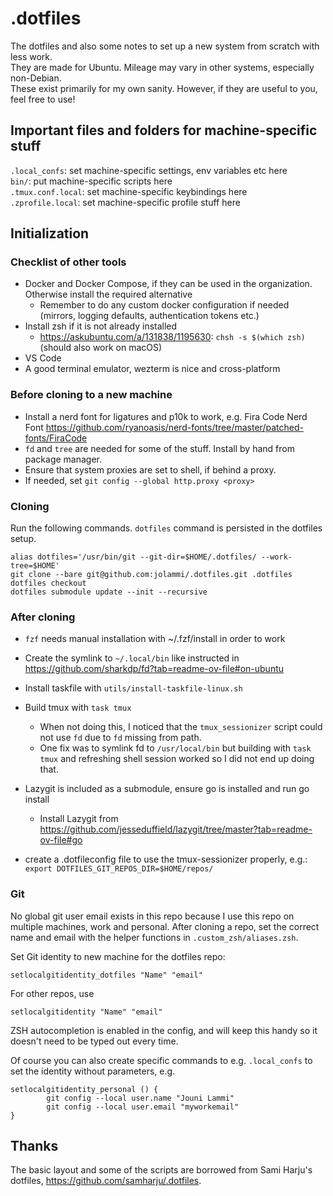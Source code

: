 # .dotfiles
The dotfiles and also some notes to set up a new system from scratch with less work.  
They are made for Ubuntu. Mileage may vary in other systems, especially non-Debian.  
These exist primarily for my own sanity. However, if they are useful to you, feel free to use!  

## Important files and folders for machine-specific stuff
`.local_confs`: set machine-specific settings, env variables etc here  
`bin/`: put machine-specific scripts here  
`.tmux.conf.local`: set machine-specific keybindings here  
`.zprofile.local`: set machine-specific profile stuff here  
  

## Initialization
### Checklist of other tools
- Docker and Docker Compose, if they can be used in the organization. Otherwise install the required alternative  
  - Remember to do any custom docker configuration if needed (mirrors, logging defaults, authentication tokens etc.) 
- Install zsh if it is not already installed
  - https://askubuntu.com/a/131838/1195630: `chsh -s $(which zsh)` (should also work on macOS)  
- VS Code  
- A good terminal emulator, wezterm is nice and cross-platform

### Before cloning to a new machine
- Install a nerd font for ligatures and p10k to work, e.g. Fira Code Nerd Font https://github.com/ryanoasis/nerd-fonts/tree/master/patched-fonts/FiraCode  
- `fd` and `tree` are needed for some of the stuff. Install by hand from package manager.
- Ensure that system proxies are set to shell, if behind a proxy.
- If needed, set `git config --global http.proxy <proxy>`

### Cloning
Run the following commands. `dotfiles` command is persisted in the dotfiles setup.
```
alias dotfiles='/usr/bin/git --git-dir=$HOME/.dotfiles/ --work-tree=$HOME'
git clone --bare git@github.com:jolammi/.dotfiles.git .dotfiles
dotfiles checkout
dotfiles submodule update --init --recursive
```

### After cloning
- `fzf` needs manual installation with ~/.fzf/install in order to work  
- Create the symlink to `~/.local/bin` like instructed in https://github.com/sharkdp/fd?tab=readme-ov-file#on-ubuntu
- Install taskfile with `utils/install-taskfile-linux.sh`
- Build tmux with `task tmux`
  - When not doing this, I noticed that the `tmux_sessionizer` script could not use `fd` due to `fd` missing from path.
  - One fix was to symlink fd to `/usr/local/bin` but building with `task tmux` and refreshing shell session worked so I did not end up doing that.
- Lazygit is included as a submodule, ensure go is installed and run go install 
  - Install Lazygit from https://github.com/jesseduffield/lazygit/tree/master?tab=readme-ov-file#go

- create a .dotfileconfig file to use the tmux-sessionizer properly, e.g.:
`export DOTFILES_GIT_REPOS_DIR=$HOME/repos/`


### Git 
No global git user email exists in this repo because I use this repo on multiple machines, work and personal.
After cloning a repo, set the correct name and email with the helper functions in `.custom_zsh/aliases.zsh`.

Set Git identity to new machine for the dotfiles repo:  
```
setlocalgitidentity_dotfiles "Name" "email"
```

For other repos, use
```
setlocalgitidentity "Name" "email"
```

ZSH autocompletion is enabled in the config, and will keep this handy so it doesn't need to be typed out every time.

Of course you can also create specific commands to e.g. `.local_confs` to set the identity without parameters, e.g.  
```
setlocalgitidentity_personal () {
        git config --local user.name "Jouni Lammi"
        git config --local user.email "myworkemail"
}
```  
## Thanks
The basic layout and some of the scripts are borrowed from Sami Harju's dotfiles, https://github.com/samharju/.dotfiles.
